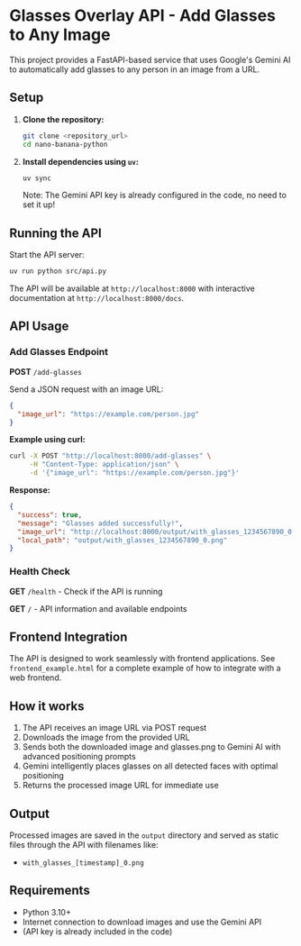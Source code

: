 # Glasses Overlay API - Add Glasses to Any Image

This project provides a FastAPI-based service that uses Google's Gemini AI to automatically add glasses to any person in an image from a URL.

## Setup

1. **Clone the repository:**
   ```bash
   git clone <repository_url>
   cd nano-banana-python
   ```

2. **Install dependencies using `uv`:**
   ```bash
   uv sync
   ```

   Note: The Gemini API key is already configured in the code, no need to set it up!

## Running the API

Start the API server:

```bash
uv run python src/api.py
```

The API will be available at `http://localhost:8000` with interactive documentation at `http://localhost:8000/docs`.

## API Usage

### Add Glasses Endpoint

**POST** `/add-glasses`

Send a JSON request with an image URL:

```json
{
  "image_url": "https://example.com/person.jpg"
}
```

**Example using curl:**

```bash
curl -X POST "http://localhost:8000/add-glasses" \
     -H "Content-Type: application/json" \
     -d '{"image_url": "https://example.com/person.jpg"}'
```

**Response:**

```json
{
  "success": true,
  "message": "Glasses added successfully!",
  "image_url": "http://localhost:8000/output/with_glasses_1234567890_0.png",
  "local_path": "output/with_glasses_1234567890_0.png"
}
```

### Health Check

**GET** `/health` - Check if the API is running

**GET** `/` - API information and available endpoints

## Frontend Integration

The API is designed to work seamlessly with frontend applications. See `frontend_example.html` for a complete example of how to integrate with a web frontend.

## How it works

1. The API receives an image URL via POST request
2. Downloads the image from the provided URL
3. Sends both the downloaded image and glasses.png to Gemini AI with advanced positioning prompts
4. Gemini intelligently places glasses on all detected faces with optimal positioning
5. Returns the processed image URL for immediate use

## Output

Processed images are saved in the `output` directory and served as static files through the API with filenames like:
- `with_glasses_[timestamp]_0.png`

## Requirements

- Python 3.10+
- Internet connection to download images and use the Gemini API
- (API key is already included in the code)